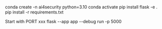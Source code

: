 conda create -n ai4security python=3.10
conda activate
pip install flask -e .
pip install -r requirements.txt

Start with PORT xxx
    flask --app app --debug run -p 5000